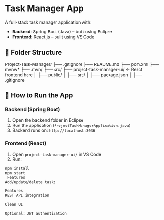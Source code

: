 # Task Manager App

A full-stack task manager application with:
- **Backend**: Spring Boot (Java) – built using Eclipse
- **Frontend**: React.js – built using VS Code

## 📁 Folder Structure
Project-Task-Manager/
├── .gitignore
├── README.md
├── pom.xml
├── mvnw*
├── .mvn/
├── src/
├── project-task-manager-ui/   ← React frontend here
│   ├── public/
│   ├── src/
│   ├── package.json
│   ├── .gitignore


## 🚀 How to Run the App

### Backend (Spring Boot)
1. Open the backend folder in Eclipse
2. Run the application (`ProjectTaskManagerApplication.java`)
3. Backend runs on: `http://localhost:3036`

### Frontend (React)
1. Open `project-task-manager-ui/` in VS Code
2. Run:
```bash
npm install
npm start
 Features
Add/update/delete tasks

Features
REST API integration

Clean UI

Optional: JWT authentication
